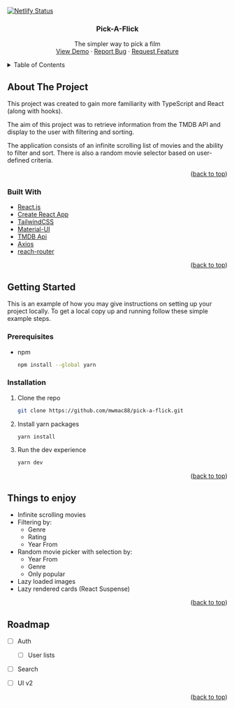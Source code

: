 [![Netlify Status](https://api.netlify.com/api/v1/badges/3a958d18-f15a-448f-be36-0b6413ee11eb/deploy-status)](https://app.netlify.com/sites/jolly-spence-e7d8d7/deploys)

<div id="top"></div>

<h3 align="center">Pick-A-Flick</h3>

  <p align="center">
    The simpler way to pick a film
    <br />
    <a href="https://pickaflick.netlify.app/">View Demo</a>
    ·
    <a href="https://github.com/mwmac88/pick-a-flick/issues">Report Bug</a>
    ·
    <a href="https://github.com/mwmac88/pick-a-flick/issues">Request Feature</a>
  </p>
</div>



<!-- TABLE OF CONTENTS -->
<details>
  <summary>Table of Contents</summary>
  <ol>
    <li>
      <a href="#about-the-project">About The Project</a>
      <ul>
        <li><a href="#built-with">Built With</a></li>
      </ul>
    </li>
    <li>
      <a href="#getting-started">Getting Started</a>
      <ul>
        <li><a href="#prerequisites">Prerequisites</a></li>
        <li><a href="#installation">Installation</a></li>
      </ul>
    </li>
    <li><a href="#usage">Usage</a></li>
    <li><a href="#roadmap">Roadmap</a></li>
    <li><a href="#contributing">Contributing</a></li>
    <li><a href="#license">License</a></li>
    <li><a href="#contact">Contact</a></li>
    <li><a href="#acknowledgments">Acknowledgments</a></li>
  </ol>
</details>



<!-- ABOUT THE PROJECT -->
## About The Project

This project was created to gain more familiarity with TypeScript and React (along with hooks).

The aim of this project was to retrieve information from the TMDB API and display to the user with filtering and sorting.

The application consists of an infinite scrolling list of movies and the ability to filter and sort. There is also a random movie selector based on user-defined criteria.


<p align="right">(<a href="#top">back to top</a>)</p>


### Built With

* [React.js](https://reactjs.org/)
* [Create React App](https://github.com/facebook/create-react-app)
* [TailwindCSS](https://tailwindcss.com)
* [Material-UI](https://mui.com)
* [TMDB Api](https://www.themoviedb.org)
* [Axios](https://axios-http.com)
* [reach-router](https://reach.tech/router/)

<p align="right">(<a href="#top">back to top</a>)</p>



<!-- GETTING STARTED -->
## Getting Started

This is an example of how you may give instructions on setting up your project locally.
To get a local copy up and running follow these simple example steps.

### Prerequisites

* npm
  ```sh
  npm install --global yarn
  ```

### Installation

1. Clone the repo
   ```sh
   git clone https://github.com/mwmac88/pick-a-flick.git
   ```
3. Install yarn packages
   ```sh
   yarn install
   ```
4. Run the dev experience
   ```sh
   yarn dev
   ```

<p align="right">(<a href="#top">back to top</a>)</p>



<!-- USAGE EXAMPLES -->
## Things to enjoy

* Infinite scrolling movies
* Filtering by:
    * Genre
    * Rating
    * Year From
* Random movie picker with selection by:
    * Year From
    * Genre
    * Only popular
* Lazy loaded images
* Lazy rendered cards (React Suspense)

<p align="right">(<a href="#top">back to top</a>)</p>



<!-- ROADMAP -->
## Roadmap

- [ ] Auth
    - [ ] User lists
- [ ] Search
- [ ] UI v2


<p align="right">(<a href="#top">back to top</a>)</p>
